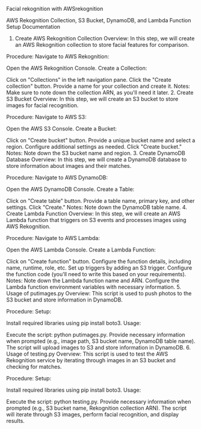 Facial rekognition with AWSrekognition


AWS Rekognition Collection, S3 Bucket, DynamoDB, and Lambda Function Setup Documentation
1. Create AWS Rekognition Collection
Overview:
In this step, we will create an AWS Rekognition collection to store facial features for comparison.

Procedure:
Navigate to AWS Rekognition:

Open the AWS Rekognition Console.
Create a Collection:

Click on "Collections" in the left navigation pane.
Click the "Create collection" button.
Provide a name for your collection and create it.
Notes:
Make sure to note down the collection ARN, as you'll need it later.
2. Create S3 Bucket
Overview:
In this step, we will create an S3 bucket to store images for facial recognition.

Procedure:
Navigate to AWS S3:

Open the AWS S3 Console.
Create a Bucket:

Click on "Create bucket" button.
Provide a unique bucket name and select a region.
Configure additional settings as needed.
Click "Create bucket."
Notes:
Note down the S3 bucket name and region.
3. Create DynamoDB Database
Overview:
In this step, we will create a DynamoDB database to store information about images and their matches.

Procedure:
Navigate to AWS DynamoDB:

Open the AWS DynamoDB Console.
Create a Table:

Click on "Create table" button.
Provide a table name, primary key, and other settings.
Click "Create."
Notes:
Note down the DynamoDB table name.
4. Create Lambda Function
Overview:
In this step, we will create an AWS Lambda function that triggers on S3 events and processes images using AWS Rekognition.

Procedure:
Navigate to AWS Lambda:

Open the AWS Lambda Console.
Create a Lambda Function:

Click on "Create function" button.
Configure the function details, including name, runtime, role, etc.
Set up triggers by adding an S3 trigger.
Configure the function code (you'll need to write this based on your requirements).
Notes:
Note down the Lambda function name and ARN.
Configure the Lambda function environment variables with necessary information.
5. Usage of putimages.py
Overview:
This script is used to push photos to the S3 bucket and store information in DynamoDB.

Procedure:
Setup:

Install required libraries using pip install boto3.
Usage:

Execute the script: python putimages.py.
Provide necessary information when prompted (e.g., image path, S3 bucket name, DynamoDB table name).
The script will upload images to S3 and store information in DynamoDB.
6. Usage of testing.py
Overview:
This script is used to test the AWS Rekognition service by iterating through images in an S3 bucket and checking for matches.

Procedure:
Setup:

Install required libraries using pip install boto3.
Usage:

Execute the script: python testing.py.
Provide necessary information when prompted (e.g., S3 bucket name, Rekognition collection ARN).
The script will iterate through S3 images, perform facial recognition, and display results.
